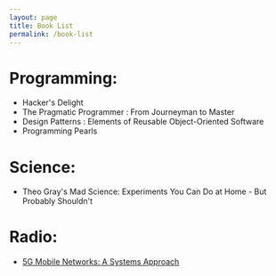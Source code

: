 ```yaml
---
layout: page
title: Book List
permalink: /book-list
---
```

Programming:
===========
- Hacker's Delight
- The Pragmatic Programmer : From Journeyman to Master
- Design Patterns : Elements of Reusable Object-Oriented Software
- Programming Pearls


Science:
========
- Theo Gray's Mad Science: Experiments You Can Do at Home - But Probably Shouldn't

Radio:
======
- [5G Mobile Networks: A Systems Approach](https://5g.systemsapproach.org/index.html)
